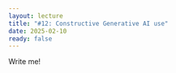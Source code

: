 ```yaml
---
layout: lecture
title: "#12: Constructive Generative AI use"
date: 2025-02-10
ready: false
---
```


Write me!
